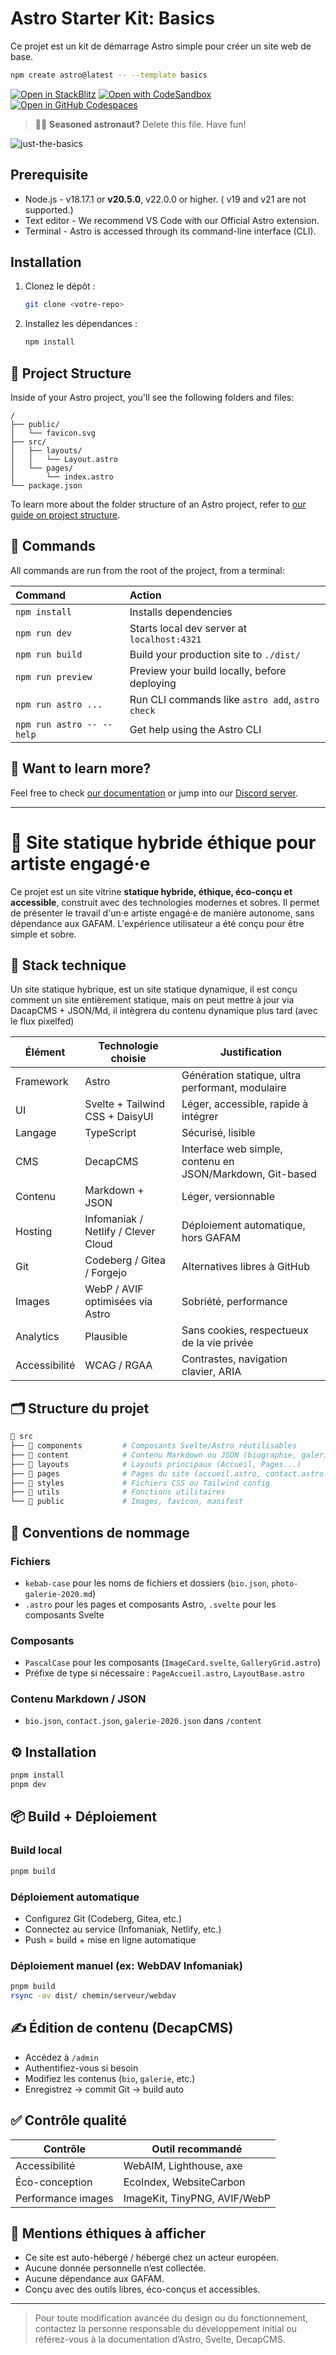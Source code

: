 # Astro Starter Kit: Basics

Ce projet est un kit de démarrage Astro simple pour créer un site web de base.

```sh
npm create astro@latest -- --template basics
```

[![Open in StackBlitz](https://developer.stackblitz.com/img/open_in_stackblitz.svg)](https://stackblitz.com/github/withastro/astro/tree/latest/examples/basics)
[![Open with CodeSandbox](https://assets.codesandbox.io/github/button-edit-lime.svg)](https://codesandbox.io/p/sandbox/github/withastro/astro/tree/latest/examples/basics)
[![Open in GitHub Codespaces](https://github.com/codespaces/badge.svg)](https://codespaces.new/withastro/astro?devcontainer_path=.devcontainer/basics/devcontainer.json)

> 🧑‍🚀 **Seasoned astronaut?** Delete this file. Have fun!

![just-the-basics](https://github.com/withastro/astro/assets/2244813/a0a5533c-a856-4198-8470-2d67b1d7c554)

## Prerequisite
- Node.js - v18.17.1 or **v20.5.0**, v22.0.0 or higher. ( v19 and v21 are not supported.)
- Text editor - We recommend VS Code with our Official Astro extension.
- Terminal - Astro is accessed through its command-line interface (CLI).

## Installation

1.  Clonez le dépôt :

    ```sh
    git clone <votre-repo>
    ```

2.  Installez les dépendances :

    ```sh
    npm install
    ```

## 🚀 Project Structure

Inside of your Astro project, you'll see the following folders and files:

```text
/
├── public/
│   └── favicon.svg
├── src/
│   ├── layouts/
│   │   └── Layout.astro
│   └── pages/
│       └── index.astro
└── package.json
```

To learn more about the folder structure of an Astro project, refer to [our guide on project structure](https://docs.astro.build/en/basics/project-structure/).

## 🧞 Commands

All commands are run from the root of the project, from a terminal:

| Command                   | Action                                           |
| :------------------------ | :----------------------------------------------- |
| `npm install`             | Installs dependencies                            |
| `npm run dev`             | Starts local dev server at `localhost:4321`      |
| `npm run build`           | Build your production site to `./dist/`          |
| `npm run preview`         | Preview your build locally, before deploying     |
| `npm run astro ...`       | Run CLI commands like `astro add`, `astro check` |
| `npm run astro -- --help` | Get help using the Astro CLI                     |

## 👀 Want to learn more?

Feel free to check [our documentation](https://docs.astro.build) or jump into our [Discord server](https://astro.build/chat).

----------------------------

# 🌿 Site statique hybride éthique pour artiste engagé·e

Ce projet est un site vitrine **statique hybride, éthique, éco-conçu et accessible**, construit avec des technologies modernes et sobres. Il permet de présenter le travail d'un·e artiste engagé·e de manière autonome, sans dépendance aux GAFAM.
L'expérience utilisateur a été conçu pour être simple et sobre.


## 🚀 Stack technique
Un site statique hybrique, est un site statique dynamique, il est conçu comment un site entièrement statique, mais on peut mettre à jour via DacapCMS + JSON/Md, il intègrera du contenu dynamique plus tard (avec le flux pixelfed)

| Élément       | Technologie choisie                 | Justification                                             |
| ------------- | ----------------------------------- | --------------------------------------------------------- |
| Framework     | Astro                               | Génération statique, ultra performant, modulaire          |
| UI            | Svelte + Tailwind CSS + DaisyUI     | Léger, accessible, rapide à intégrer                      |
| Langage       | TypeScript                          | Sécurisé, lisible                                         |
| CMS           | DecapCMS                            | Interface web simple, contenu en JSON/Markdown, Git-based |
| Contenu       | Markdown + JSON                     | Léger, versionnable                                       |
| Hosting       | Infomaniak / Netlify / Clever Cloud | Déploiement automatique, hors GAFAM                       |
| Git           | Codeberg / Gitea / Forgejo          | Alternatives libres à GitHub                              |
| Images        | WebP / AVIF optimisées via Astro    | Sobriété, performance                                     |
| Analytics     | Plausible                           | Sans cookies, respectueux de la vie privée                |
| Accessibilité | WCAG / RGAA                         | Contrastes, navigation clavier, ARIA                      |

## 🗂 Structure du projet

```bash
📁 src
├── 📁 components         # Composants Svelte/Astro réutilisables
├── 📁 content            # Contenu Markdown ou JSON (biographie, galeries, etc.)
├── 📁 layouts            # Layouts principaux (Accueil, Pages...)
├── 📁 pages              # Pages du site (accueil.astro, contact.astro...)
├── 📁 styles             # Fichiers CSS ou Tailwind config
├── 📁 utils              # Fonctions utilitaires
└── 📁 public             # Images, favicon, manifest
```

## 📏 Conventions de nommage

### Fichiers

- `kebab-case` pour les noms de fichiers et dossiers (`bio.json`, `photo-galerie-2020.md`)
- `.astro` pour les pages et composants Astro, `.svelte` pour les composants Svelte

### Composants

- `PascalCase` pour les composants (`ImageCard.svelte`, `GalleryGrid.astro`)
- Préfixe de type si nécessaire : `PageAccueil.astro`, `LayoutBase.astro`

### Contenu Markdown / JSON

- `bio.json`, `contact.json`, `galerie-2020.json` dans `/content`

## ⚙️ Installation

```bash
pnpm install
pnpm dev
```

## 📦 Build + Déploiement

### Build local

```bash
pnpm build
```

### Déploiement automatique

- Configurez Git (Codeberg, Gitea, etc.)
- Connectez au service (Infomaniak, Netlify, etc.)
- Push = build + mise en ligne automatique

### Déploiement manuel (ex: WebDAV Infomaniak)

```bash
pnpm build
rsync -av dist/ chemin/serveur/webdav
```

## ✍️ Édition de contenu (DecapCMS)

- Accédez à `/admin`
- Authentifiez-vous si besoin
- Modifiez les contenus (`bio`, `galerie`, etc.)
- Enregistrez → commit Git → build auto

## ✅ Contrôle qualité

| Contrôle           | Outil recommandé             |
| ------------------ | ---------------------------- |
| Accessibilité      | WebAIM, Lighthouse, axe      |
| Éco-conception     | EcoIndex, WebsiteCarbon      |
| Performance images | ImageKit, TinyPNG, AVIF/WebP |

## 🌱 Mentions éthiques à afficher

- Ce site est auto-hébergé / hébergé chez un acteur européen.
- Aucune donnée personnelle n’est collectée.
- Aucune dépendance aux GAFAM.
- Conçu avec des outils libres, éco-conçus et accessibles.

---

> Pour toute modification avancée du design ou du fonctionnement, contactez la personne responsable du développement initial ou référez-vous à la documentation d’Astro, Svelte, DecapCMS.

